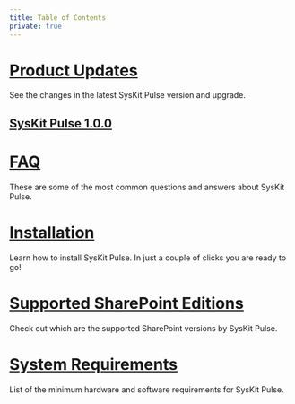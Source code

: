 ```yaml
---
title: Table of Contents
private: true
---
```


# [Product Updates](product-updates) 
See the changes in the latest SysKit Pulse version and upgrade.
## [SysKit Pulse 1.0.0](pulse-release-note.md)

# [FAQ](faq)
These are some of the most common questions and answers about SysKit Pulse. 

# [Installation](installation)
Learn how to install SysKit Pulse. In just a couple of clicks you are ready to go!

# [Supported SharePoint Editions](supported-sharepoint-editions)
Check out which are the supported SharePoint versions by SysKit Pulse.

# [System Requirements](system-requirements)
List of the minimum hardware and software requirements for SysKit Pulse.
